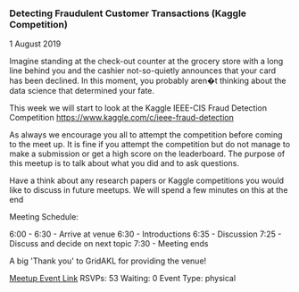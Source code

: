 ### Detecting Fraudulent Customer Transactions (Kaggle Competition)
1 August 2019

Imagine standing at the check-out counter at the grocery store with a long line behind you and the cashier not-so-quietly announces that your card has been declined. In this moment, you probably aren�t thinking about the data science that determined your fate.

This week we will start to look at the Kaggle IEEE-CIS Fraud Detection Competition https://www.kaggle.com/c/ieee-fraud-detection

As always we encourage you all to attempt the competition before coming to the meet up. It is fine if you attempt the competition but do not manage to make a submission or get a high score on the leaderboard. The purpose of this meetup is to talk about what you did and to ask questions.

Have a think about any research papers or Kaggle competitions you would like to discuss in future meetups. We will spend a few minutes on this at the end

Meeting Schedule:

6:00 - 6:30 - Arrive at venue
6:30 - Introductions
6:35 - Discussion
7:25 - Discuss and decide on next topic
7:30 - Meeting ends

A big 'Thank you' to GridAKL for providing the venue!

[Meetup Event Link](https://www.meetup.com/Data-Science-Discussion-Auckland/events/262092137)
RSVPs: 53
Waiting: 0
Event Type: physical
